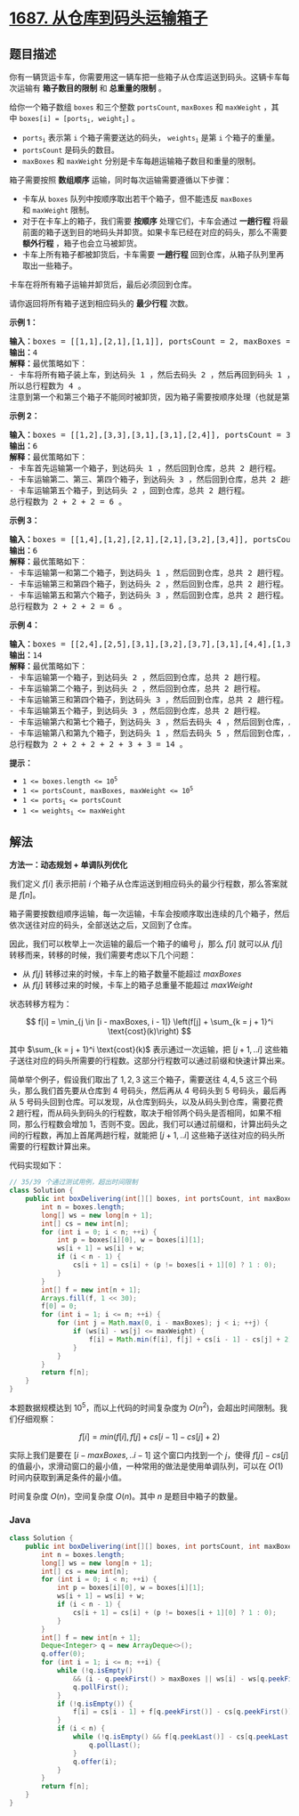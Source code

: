 # [1687. 从仓库到码头运输箱子](https://leetcode.cn/problems/delivering-boxes-from-storage-to-ports)

## 题目描述

<p>你有一辆货运卡车，你需要用这一辆车把一些箱子从仓库运送到码头。这辆卡车每次运输有&nbsp;<strong>箱子数目的限制</strong>&nbsp;和 <strong>总重量的限制</strong>&nbsp;。</p>

<p>给你一个箱子数组&nbsp;<code>boxes</code>&nbsp;和三个整数 <code>portsCount</code>, <code>maxBoxes</code>&nbsp;和&nbsp;<code>maxWeight</code>&nbsp;，其中&nbsp;<code>boxes[i] = [ports<sub>​​i</sub>​, weight<sub>i</sub>]</code>&nbsp;。</p>

<ul>
	<li><code>ports<sub>​​i</sub></code>&nbsp;表示第&nbsp;<code>i</code>&nbsp;个箱子需要送达的码头，&nbsp;<code>weights<sub>i</sub></code>&nbsp;是第&nbsp;<code>i</code>&nbsp;个箱子的重量。</li>
	<li><code>portsCount</code>&nbsp;是码头的数目。</li>
	<li><code>maxBoxes</code> 和&nbsp;<code>maxWeight</code>&nbsp;分别是卡车每趟运输箱子数目和重量的限制。</li>
</ul>

<p>箱子需要按照 <strong>数组顺序</strong>&nbsp;运输，同时每次运输需要遵循以下步骤：</p>

<ul>
	<li>卡车从&nbsp;<code>boxes</code>&nbsp;队列中按顺序取出若干个箱子，但不能违反&nbsp;<code>maxBoxes</code> 和&nbsp;<code>maxWeight</code>&nbsp;限制。</li>
	<li>对于在卡车上的箱子，我们需要 <strong>按顺序</strong>&nbsp;处理它们，卡车会通过 <strong>一趟行程</strong>&nbsp;将最前面的箱子送到目的地码头并卸货。如果卡车已经在对应的码头，那么不需要 <strong>额外行程</strong>&nbsp;，箱子也会立马被卸货。</li>
	<li>卡车上所有箱子都被卸货后，卡车需要 <strong>一趟行程</strong>&nbsp;回到仓库，从箱子队列里再取出一些箱子。</li>
</ul>

<p>卡车在将所有箱子运输并卸货后，最后必须回到仓库。</p>

<p>请你返回将所有箱子送到相应码头的&nbsp;<b>最少行程</b>&nbsp;次数。</p>

<p><strong>示例 1：</strong></p>

<pre>
<strong>输入：</strong>boxes = [[1,1],[2,1],[1,1]], portsCount = 2, maxBoxes = 3, maxWeight = 3
<b>输出：</b>4
<b>解释：</b>最优策略如下：
- 卡车将所有箱子装上车，到达码头 1 ，然后去码头 2 ，然后再回到码头 1 ，最后回到仓库，总共需要 4 趟行程。
所以总行程数为 4 。
注意到第一个和第三个箱子不能同时被卸货，因为箱子需要按顺序处理（也就是第二个箱子需要先被送到码头 2 ，然后才能处理第三个箱子）。
</pre>

<p><strong>示例 2：</strong></p>

<pre>
<b>输入：</b>boxes = [[1,2],[3,3],[3,1],[3,1],[2,4]], portsCount = 3, maxBoxes = 3, maxWeight = 6
<b>输出：</b>6
<b>解释：</b>最优策略如下：
- 卡车首先运输第一个箱子，到达码头 1 ，然后回到仓库，总共 2 趟行程。
- 卡车运输第二、第三、第四个箱子，到达码头 3 ，然后回到仓库，总共 2 趟行程。
- 卡车运输第五个箱子，到达码头 2 ，回到仓库，总共 2 趟行程。
总行程数为 2 + 2 + 2 = 6 。
</pre>

<p><strong>示例 3：</strong></p>

<pre>
<b>输入：</b>boxes = [[1,4],[1,2],[2,1],[2,1],[3,2],[3,4]], portsCount = 3, maxBoxes = 6, maxWeight = 7
<b>输出：</b>6
<b>解释：</b>最优策略如下：
- 卡车运输第一和第二个箱子，到达码头 1 ，然后回到仓库，总共 2 趟行程。
- 卡车运输第三和第四个箱子，到达码头 2 ，然后回到仓库，总共 2 趟行程。
- 卡车运输第五和第六个箱子，到达码头 3 ，然后回到仓库，总共 2 趟行程。
总行程数为 2 + 2 + 2 = 6 。
</pre>

<p><strong>示例 4：</strong></p>

<pre>
<b>输入：</b>boxes = [[2,4],[2,5],[3,1],[3,2],[3,7],[3,1],[4,4],[1,3],[5,2]], portsCount = 5, maxBoxes = 5, maxWeight = 7
<b>输出：</b>14
<b>解释：</b>最优策略如下：
- 卡车运输第一个箱子，到达码头 2 ，然后回到仓库，总共 2 趟行程。
- 卡车运输第二个箱子，到达码头 2 ，然后回到仓库，总共 2 趟行程。
- 卡车运输第三和第四个箱子，到达码头 3 ，然后回到仓库，总共 2 趟行程。
- 卡车运输第五个箱子，到达码头 3 ，然后回到仓库，总共 2 趟行程。
- 卡车运输第六和第七个箱子，到达码头 3 ，然后去码头 4 ，然后回到仓库，总共 3 趟行程。
- 卡车运输第八和第九个箱子，到达码头 1 ，然后去码头 5 ，然后回到仓库，总共 3 趟行程。
总行程数为 2 + 2 + 2 + 2 + 3 + 3 = 14 。
</pre>

<p><strong>提示：</strong></p>

<ul>
	<li><code>1 &lt;= boxes.length &lt;= 10<sup>5</sup></code></li>
	<li><code>1 &lt;= portsCount, maxBoxes, maxWeight &lt;= 10<sup>5</sup></code></li>
	<li><code>1 &lt;= ports<sub>​​i</sub> &lt;= portsCount</code></li>
	<li><code>1 &lt;= weights<sub>i</sub> &lt;= maxWeight</code></li>
</ul>

## 解法

**方法一：动态规划 + 单调队列优化**

我们定义 $f[i]$ 表示把前 $i$ 个箱子从仓库运送到相应码头的最少行程数，那么答案就是 $f[n]$。

箱子需要按数组顺序运输，每一次运输，卡车会按顺序取出连续的几个箱子，然后依次送往对应的码头，全部送达之后，又回到了仓库。

因此，我们可以枚举上一次运输的最后一个箱子的编号 $j$，那么 $f[i]$ 就可以从 $f[j]$ 转移而来，转移的时候，我们需要考虑以下几个问题：

-   从 $f[j]$ 转移过来的时候，卡车上的箱子数量不能超过 $maxBoxes$
-   从 $f[j]$ 转移过来的时候，卡车上的箱子总重量不能超过 $maxWeight$

状态转移方程为：

$$
f[i] = \min_{j \in [i - maxBoxes, i - 1]} \left(f[j] + \sum_{k = j + 1}^i \text{cost}(k)\right)
$$

其中 $\sum_{k = j + 1}^i \text{cost}(k)$ 表示通过一次运输，把 $[j+1,..i]$ 这些箱子送往对应的码头所需要的行程数。这部分行程数可以通过前缀和快速计算出来。

简单举个例子，假设我们取出了 $1, 2, 3$ 这三个箱子，需要送往 $4, 4, 5$ 这三个码头，那么我们首先要从仓库到 $4$ 号码头，然后再从 $4$ 号码头到 $5$ 号码头，最后再从 $5$ 号码头回到仓库。可以发现，从仓库到码头，以及从码头到仓库，需要花费 $2$ 趟行程，而从码头到码头的行程数，取决于相邻两个码头是否相同，如果不相同，那么行程数会增加 $1$，否则不变。因此，我们可以通过前缀和，计算出码头之间的行程数，再加上首尾两趟行程，就能把 $[j+1,..i]$ 这些箱子送往对应的码头所需要的行程数计算出来。

代码实现如下：

```java
// 35/39 个通过测试用例，超出时间限制
class Solution {
    public int boxDelivering(int[][] boxes, int portsCount, int maxBoxes, int maxWeight) {
        int n = boxes.length;
        long[] ws = new long[n + 1];
        int[] cs = new int[n];
        for (int i = 0; i < n; ++i) {
            int p = boxes[i][0], w = boxes[i][1];
            ws[i + 1] = ws[i] + w;
            if (i < n - 1) {
                cs[i + 1] = cs[i] + (p != boxes[i + 1][0] ? 1 : 0);
            }
        }
        int[] f = new int[n + 1];
        Arrays.fill(f, 1 << 30);
        f[0] = 0;
        for (int i = 1; i <= n; ++i) {
            for (int j = Math.max(0, i - maxBoxes); j < i; ++j) {
                if (ws[i] - ws[j] <= maxWeight) {
                    f[i] = Math.min(f[i], f[j] + cs[i - 1] - cs[j] + 2);
                }
            }
        }
        return f[n];
    }
}
```

本题数据规模达到 $10^5$，而以上代码的时间复杂度为 $O(n^2)$，会超出时间限制。我们仔细观察：

$$
f[i] = min(f[i], f[j] + cs[i - 1] - cs[j] + 2)
$$

实际上我们是要在 $[i-maxBoxes,..i-1]$ 这个窗口内找到一个 $j$，使得 $f[j] - cs[j]$ 的值最小，求滑动窗口的最小值，一种常用的做法是使用单调队列，可以在 $O(1)$ 时间内获取到满足条件的最小值。

时间复杂度 $O(n)$，空间复杂度 $O(n)$。其中 $n$ 是题目中箱子的数量。

### **Java**

```java
class Solution {
    public int boxDelivering(int[][] boxes, int portsCount, int maxBoxes, int maxWeight) {
        int n = boxes.length;
        long[] ws = new long[n + 1];
        int[] cs = new int[n];
        for (int i = 0; i < n; ++i) {
            int p = boxes[i][0], w = boxes[i][1];
            ws[i + 1] = ws[i] + w;
            if (i < n - 1) {
                cs[i + 1] = cs[i] + (p != boxes[i + 1][0] ? 1 : 0);
            }
        }
        int[] f = new int[n + 1];
        Deque<Integer> q = new ArrayDeque<>();
        q.offer(0);
        for (int i = 1; i <= n; ++i) {
            while (!q.isEmpty()
                && (i - q.peekFirst() > maxBoxes || ws[i] - ws[q.peekFirst()] > maxWeight)) {
                q.pollFirst();
            }
            if (!q.isEmpty()) {
                f[i] = cs[i - 1] + f[q.peekFirst()] - cs[q.peekFirst()] + 2;
            }
            if (i < n) {
                while (!q.isEmpty() && f[q.peekLast()] - cs[q.peekLast()] >= f[i] - cs[i]) {
                    q.pollLast();
                }
                q.offer(i);
            }
        }
        return f[n];
    }
}
```
